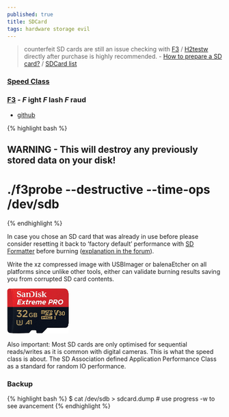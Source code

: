 ```yaml
---
published: true
title: SDCard
tags: hardware storage evil
---
```

>  counterfeit SD cards are still an issue checking with [F3](https://fight-flash-fraud.readthedocs.io/en/stable/) / [H2testw](https://www.heise.de/download/product/h2testw-50539) directly after purchase is highly recommended. - [How to prepare a SD card?](https://docs.armbian.com/User-Guide_Getting-Started/#how-to-prepare-a-sd-card) / [SDCard list](https://github.com/yduf/yduf.github.io/issues/5)

<link rel="shortcut icon" href="https://raw.githubusercontent.com/armbian/documentation/master/docs/images/sandisk-extremepro-a1.png" type="image/png" />

### [Speed Class](https://www.kingston.com/en/blog/personal-storage/memory-card-speed-classes)

### [F3](https://fight-flash-fraud.readthedocs.io/en/stable/) -  _F_ ight _F_ lash _F_ raud

- [github](https://github.com/AltraMayor/f3)

{% highlight bash %}
## WARNING - This will destroy any previously stored data on your disk!
# ./f3probe --destructive --time-ops /dev/sdb
{% endhighlight %}

In case you chose an SD card that was already in use before please consider resetting it back to ‘factory default’ performance with [SD Formatter](https://www.sdcard.org/downloads/formatter/) before burning ([explanation in the forum](https://forum.armbian.com/topic/3776-the-partition-is-not-resized-to-full-sd-card-size/)). 

Write the xz compressed image with USBImager or balenaEtcher on all platforms since unlike other tools, either can validate burning results saving you from corrupted SD card contents.

[![A1 and A2 cards from sandisk](https://raw.githubusercontent.com/armbian/documentation/master/docs/images/sandisk-extremepro-a1.png)](https://docs.armbian.com/User-Guide_Getting-Started/#how-to-prepare-a-sd-card)

Also important: Most SD cards are only optimised for sequential reads/writes as it is common with digital cameras. This is what the speed class is about. The SD Association defined Application Performance Class as a standard for random IO performance.

### Backup

{% highlight bash %}
$ cat /dev/sdb > sdcard.dump	# use progress -w to see avancement
{% endhighlight %}
